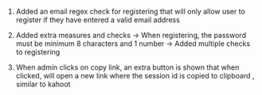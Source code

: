 1. Added an email regex check for registering that will only allow user to register
   if they have entered a valid email address

2. Added extra measures and checks
   -> When registering, the password must be minimum 8 characters and 1 number
   -> Added multiple checks to registering

3. When admin clicks on copy link, an extra button is shown that when clicked, will open a new link where the session id is copied to clipboard
   , similar to kahoot

